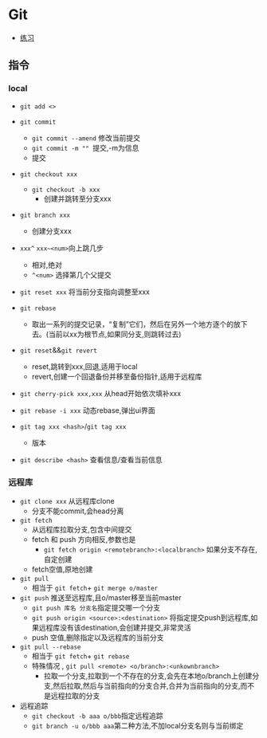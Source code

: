 # Git
- [练习](https://learngitbranching.js.org/?locale=zh_CN)
## 指令
### local
- `git add <>`
- `git commit  `
    - `git commit --amend` 修改当前提交
    - `git commit -m "" `提交,-m为信息
    - 提交
- `git checkout xxx`
    - `git checkout -b xxx`
        - 创建并跳转至分支xxx
- `git branch xxx`
    - 创建分支xxx
- `xxx^`  `xxx~<num>`向上跳几步
    - 相对,绝对
    - `^<num>` 选择第几个父提交
- `git reset xxx` 将当前分支指向调整至xxx
- `git rebase`
    - 取出一系列的提交记录，“复制”它们，然后在另外一个地方逐个的放下去。(当前以xx为根节点,如果同分支,则跳转过去)
- `git reset`&&`git revert`
    - reset,跳转到xxx,回退,适用于local
    - revert,创建一个回退备份并移至备份指针,适用于远程库
- `git cherry-pick xxx,xxx` 从head开始依次填补xxx

- `git rebase -i xxx` 动态rebase,弹出ui界面

- `git tag xxx <hash>`/`git tag xxx`
    - 版本
- `git describe <hash>` 查看信息/查看当前信息
   
### 远程库
- `git clone xxx` 从远程库clone
    - 分支不能commit,会head分离
- `git fetch`
    - 从远程库拉取分支,包含中间提交
    - fetch 和 push
    方向相反,参数也是
        - `git fetch origin <remotebranch>:<localbranch>` 如果分支不存在,自定创建
    - fetch空值,原地创建
- `git pull`
    - 相当于 `git fetch`+ `git merge o/master`
- `git push` 推送至远程库,且o/master移至当前master
    - `git push 库名 分支名`指定提交哪一个分支
    - `git push origin <source>:<destination>` 将指定提交push到远程库,如果远程库没有该destination,会创建并提交,非常灵活
    - push 空值,删除指定以及远程库的当前分支
- `git pull --rebase`
    - 相当于  `git fetch`+ `git rebase`
    - 特殊情况 , `git pull <remote> <o/branch>:<unkownbranch>`
        - 拉取一个分支,拉取到一个不存在的分支,会先在本地o/branch上创建分支,然后拉取,然后与当前指向的分支合并,合并为当前指向的分支,而不是远程拉取的分支
- 远程追踪
    - `git checkout -b aaa o/bbb`指定远程追踪
    - `git branch -u o/bbb aaa`第二种方法,不加local分支名则与当前绑定

